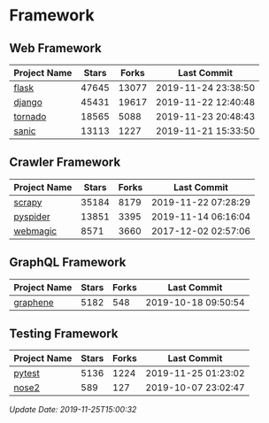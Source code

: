 # Framework

## Web Framework

| Project Name | Stars | Forks | Last Commit |
| ------------ | ----- | ----- | ----------- |
| [flask](https://github.com/pallets/flask) | 47645 | 13077 | 2019-11-24 23:38:50 |
| [django](https://github.com/django/django) | 45431 | 19617 | 2019-11-22 12:40:48 |
| [tornado](https://github.com/tornadoweb/tornado) | 18565 | 5088 | 2019-11-23 20:48:43 |
| [sanic](https://github.com/huge-success/sanic) | 13113 | 1227 | 2019-11-21 15:33:50 |

## Crawler Framework

| Project Name | Stars | Forks | Last Commit |
| ------------ | ----- | ----- | ----------- |
| [scrapy](https://github.com/scrapy/scrapy) | 35184 | 8179 | 2019-11-22 07:28:29 |
| [pyspider](https://github.com/binux/pyspider) | 13851 | 3395 | 2019-11-14 06:16:04 |
| [webmagic](https://github.com/code4craft/webmagic) | 8571 | 3660 | 2017-12-02 02:57:06 |

## GraphQL Framework

| Project Name | Stars | Forks | Last Commit |
| ------------ | ----- | ----- | ----------- |
| [graphene](https://github.com/graphql-python/graphene) | 5182 | 548 | 2019-10-18 09:50:54 |

## Testing Framework

| Project Name | Stars | Forks | Last Commit |
| ------------ | ----- | ----- | ----------- |
| [pytest](https://github.com/pytest-dev/pytest) | 5136 | 1224 | 2019-11-25 01:23:02 |
| [nose2](https://github.com/nose-devs/nose2) | 589 | 127 | 2019-10-07 23:02:47 |

*Update Date: 2019-11-25T15:00:32*